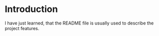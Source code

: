 # Introduction
I have just learned, that the README file is usually used to describe the project features.
